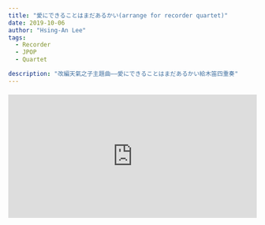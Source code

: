 ```yaml
---
title: "愛にできることはまだあるかい(arrange for recorder quartet)"
date: 2019-10-06
author: "Hsing-An Lee"
tags: 
  - Recorder
  - JPOP
  - Quartet

description: "改編天氣之子主題曲——愛にできることはまだあるかい給木笛四重奏"
---
```


<div class="youtube-embed" style="max-width:900px; margin: 1.2rem 0;">
  <iframe width="100%" height="250" src="https://www.youtube.com/embed/tmuQNh9m2mA" title="gurenge" frameborder="0" allow="accelerometer; autoplay; clipboard-write; encrypted-media; gyroscope; picture-in-picture" allowfullscreen></iframe>
</div>

 <!--more-->

